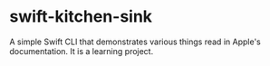 # swift-kitchen-sink

A simple Swift CLI that demonstrates various things read in Apple's documentation. It is a learning project.
